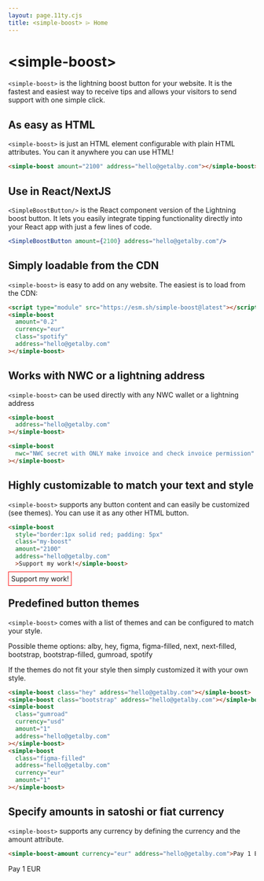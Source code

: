 ```yaml
---
layout: page.11ty.cjs
title: <simple-boost> ⌲ Home
---
```


# &lt;simple-boost>

`<simple-boost>` is the lightning boost button for your website. It is the fastest and easiest way to receive tips and allows your visitors to send support with one simple click.

## As easy as HTML

<section class="columns">
  <div>

`<simple-boost>` is just an HTML element configurable with plain HTML attributes. You can it anywhere you can use HTML!

```html
<simple-boost amount="2100" address="hello@getalby.com"></simple-boost>
```

  </div>
  <div>

<simple-boost amount="2100" address="hello@getalby.com"></simple-boost>

  </div>
</section>

## Use in React/NextJS

<section class="columns">
  <div>

`<SimpleBoostButton/>` is the React component version of the Lightning boost button.
It lets you easily integrate tipping functionality directly into your React app with just a few lines of code.

```jsx
<SimpleBoostButton amount={2100} address="hello@getalby.com"/>
```

  </div>
  <div>

<simple-boost amount="2100" address="hello@getalby.com"></simple-boost>

  </div>
</section>

## Simply loadable from the CDN

<section class="columns">
  <div>

`<simple-boost>` is easy to add on any website. The easiest is to load from the CDN:

```html
<script type="module" src="https://esm.sh/simple-boost@latest"></script>
<simple-boost
  amount="0.2"
  currency="eur"
  class="spotify"
  address="hello@getalby.com"
></simple-boost>
```

  </div>
  <div>

<simple-boost amount="0.2" currency="eur" class="spotify" address="hello@getalby.com"></simple-boost>

  </div>
</section>

## Works with NWC or a lightning address

<section class="columns">
  <div>

`<simple-boost>` can be used directly with any NWC wallet or a lightning address

```html
<simple-boost
  address="hello@getalby.com"
></simple-boost>

<simple-boost
  nwc="NWC secret with ONLY make invoice and check invoice permission"
></simple-boost>
```

  </div>
  <div>

  </div>
</section>


## Highly customizable to match your text and style

`<simple-boost>` supports any button content and can easily be customized (see themes). You can use it as any other HTML button.

<section class="columns">
  <div>

```html
<simple-boost
  style="border:1px solid red; padding: 5px"
  class="my-boost"
  amount="2100"
  address="hello@getalby.com"
  >Support my work!</simple-boost>
```

  </div>
  <div>

<simple-boost
    style="border:1px solid red; padding: 5px"
    class="my-boost"
    amount="2100"
    address="hello@getalby.com"
    >Support my work!</simple-boost>

  </div>
</section>

## Predefined button themes

`<simple-boost>` comes with a list of themes and can be configured to match your style.

Possible theme options: alby, hey, figma, figma-filled, next, next-filled, bootstrap, bootstrap-filled, gumroad, spotify

If the themes do not fit your style then simply customized it with your own style.

<section class="columns">
  <div>

```html
<simple-boost class="hey" address="hello@getalby.com"></simple-boost>
<simple-boost class="bootstrap" address="hello@getalby.com"></simple-boost>
<simple-boost
  class="gumroad"
  currency="usd"
  amount="1"
  address="hello@getalby.com"
></simple-boost>
<simple-boost
  class="figma-filled"
  address="hello@getalby.com"
  currency="eur"
  amount="1"
></simple-boost>
```

  </div>
  <div>

<simple-boost class="hey" address="hello@getalby.com"></simple-boost>
<simple-boost class="bootstrap" address="hello@getalby.com"></simple-boost>
<simple-boost class="gumroad" currency="USD" amount="1" address="hello@getalby.com"></simple-boost>
<simple-boost class="figma-filled" currency="eur" amount="1" address="hello@getalby.com"></simple-boost>

  </div>
</section>


## Specify amounts in satoshi or fiat currency

<section class="columns">
  <div>

`<simple-boost>` supports any currency by defining the currency and the amount attribute.

```html
<simple-boost-amount currency="eur" address="hello@getalby.com">Pay 1 EUR</simple-boost-amount>
```

  </div>
  <div>

<simple-boost currency="eur" address="hello@getalby.com">Pay 1 EUR</simple-boost>

  </div>
</section>
